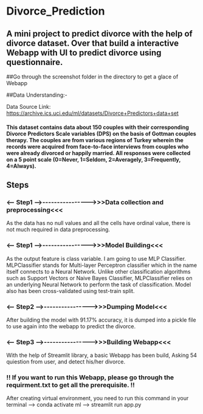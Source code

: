 # Divorce_Prediction
## A mini project to predict divorce with the help of divorce dataset. Over that build a interactive Webapp with UI to predict divorce using questionnaire.

##Go through the screenshot folder in the directory to get a glace of Webapp

##Data Understanding:-

Data Source Link: https://archive.ics.uci.edu/ml/datasets/Divorce+Predictors+data+set

#### This dataset contains data about 150 couples with their corresponding Divorce Predictors Scale variables (DPS) on the basis of Gottman couples therapy. The couples are from various regions of Turkey wherein the records were acquired from face-to-face interviews from couples who were already divorced or happily married. All responses were collected on a 5 point scale (0=Never, 1=Seldom, 2=Averagely, 3=Frequently, 4=Always).

## Steps

### <-- Step1 -->---------------->>>Data collection and preprocessing<<<

As the data has no null values and all the cells have ordinal value, there is not much required in data preprocessing.

### <-- Step1 -->---------------->>>Model Building<<<

As the output feature is class variable. I am going to use MLP Classifier. MLPClassifier stands for Multi-layer Perceptron classifier which in the name itself connects to a Neural Network. Unlike other classification algorithms such as Support Vectors or Naive Bayes Classifier, MLPClassifier relies on an underlying Neural Network to perform the task of classification. Model also has been cross-validated using test-train split.


### <-- Step2 -->---------------->>>Dumping Model<<<

After building the model with 91.17% accuracy, it is dumped into a pickle file to use again into the webapp to predict the divorce.

### <-- Step3 -->---------------->>>Building Webapp<<<

With the help of Streamlit library, a basic Webapp has been build, Asking 54 quiestion from user, and detect his/her divorce.

### !! If you want to run this Webapp, please go through the requirment.txt to get all the prerequisite. !!

After creating virtual environment, you need to run this command in your terminal
--> conda activate ml
--> streamlit run app.py
